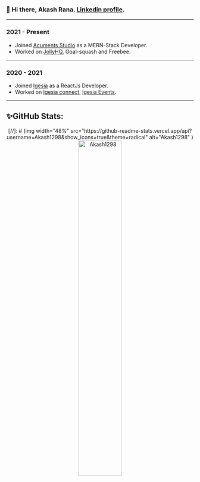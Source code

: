 ###  👋 Hi there, Akash Rana. [Linkedin profile](https://www.linkedin.com/in/akash-rana-b485871aa/).

---------
### 2021 - Present

-   Joined  [Acuments Studio](https://acuments.com/)  as a MERN-Stack Developer.
-   Worked on [JollyHQ](https://www.jollyhq.com/), Goal-squash and Freebee.

----------

### 2020 - 2021

-   Joined  [Igesia](https://igesia.co/)  as a ReactJs Developer.
-   Worked on [Igesia connect](https://console.igesia.co/), [Igesia Events](https://igesia.co/events).

----------

## ✨GitHub Stats: 

<div align="center">
 [//]: # (img width="48%" src="https://github-readme-stats.vercel.app/api?username=Akash1298&show_icons=true&theme=radical" alt="Akash1298" )
 <img width="48%" src="https://github-readme-streak-stats.herokuapp.com/?user=Akash1298&theme=tokyonight" alt="Akash1298" />
</div>
